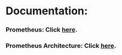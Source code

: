 # Documentation:

### Prometheus: Click [here](prometheus/README.md).

### Prometheus Architecture: Click [here](prometheus_architecture/README.md).
